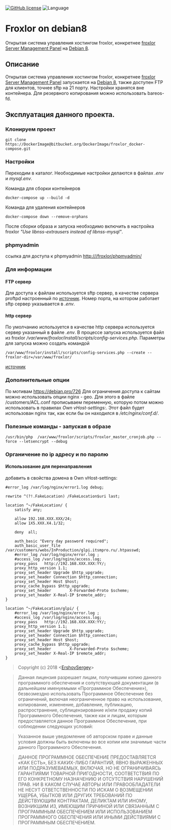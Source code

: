 [![GitHub license](https://img.shields.io/badge/license-MIT-blue.svg)](https://raw.githubusercontent.com/github.com/ErshovSergey/master/LICENSE) ![Language](https://img.shields.io/badge/language-bash-yellowgreen.svg)
# Froxlor on debian8
Открытая система управления хостингом froxlor, конкретнее [froxlor Server Management Panel](https://www.froxlor.org/) на [Debian 8](https://www.debian.org/releases/stable/).

## Описание
Открытая система управления хостингом froxlor, конкретнее [froxlor Server Management Panel](https://www.froxlor.org/) запускается на [Debian 8](https://www.debian.org/releases/stable/), также доступен FTP для клиентов, точнее sftp на 21 порту. Настройки хранятся вне контейнера. Для резервного копирования можно использовать bareos-fd. 
## Эксплуатация данного проекта.
### Клонируем проект
```shell
git clone https://DockerImage@bitbucket.org/DockerImage/froxlor_docker-compose.git
```
### Настройки
Переходим в каталог. 
Необходимые настройки делаются в файлах _.env_ и _mysql.env_.

Команда для сборки контейнеров
```
docker-compose up --build -d
```
Команда для удаления контейнеров
```
docker-compose down --remove-orphans
``` 
После сборки образа и запуска необходимо включить в настройка froxlor _"Use libnss-extrausers instead of libnss-mysql"_.

### phpmyadmin
ссылка для доступа к phpmyadmin
[http://<domain>/froxlor/phpmyadmin/](http://<domain>/froxlor/phpmyadmin/)

### Для информации
#### FTP сервер
Для доступа к файлам используется sftp сервер, в качестве сервера proftpd настроенный по [источник](https://forum.froxlor.org/index.php?/topic/12753-configuring-proftpd-to-act-as-sftp-server/).
Номер порта, на котором работает sftp сервер указывается в _.env_.

#### http сервер
По умолчанию используется в качестве http сервера используется сервер указанный в файле _.env_.
В процессе запуска используется файл из froxlor _/var/www/froxlor/install/scripts/config-services.php_.
Параметры для запуска можно создать командой
```
/var/www/froxlor/install/scripts/config-services.php --create --froxlor-dir=/var/www/froxlor/
```
[источник](https://github.com/Froxlor/Froxlor/issues/535)

### Дополнительные опции
По мотивам https://debian.pro/726
Для ограничения доступа к сайтам можно использовать опции nginx - geo. Для этого в файле /customers/ACL.conf прописываем переменную, которую потом можно использовать в правилах _Own vHost-settings:_.
Этот файл будет использован nginx так, как если бы он находился в _/etc/nginx/conf.d/_.


### Полезные команды - запуская в образе
```
/usr/bin/php  /var/www/froxlor/scripts/froxlor_master_cronjob.php --force --letsencrypt --debug
```
### Органичение по ip адресу и по паролю
#### Использование для перенаправления
добавить в свойства домена в Own vHost-settings: 
```
#error_log /var/log/nginx/error1.log debug;

rewrite ^(?!.FakeLocation) /FakeLocation$uri last;

location ^~/FakeLocation/ {
    satisfy any;

    allow 192.168.XXX.XXX/24;
    allow 1X5.XXX.X4.1/32;

    deny  all;

    auth_basic "Every day password required";
    auth_basic_user_file /var/customers/webs/InProduction/glpi.itsmpro.ru/.htpasswd;
    #error_log /var/log/nginx/error.log ;
    #access_log /var/log/nginx/access.log;
    proxy_pass   http://192.168.XXX.XXX:YY/;
    proxy_http_version 1.1;
    proxy_set_header Upgrade $http_upgrade;
    proxy_set_header Connection $http_connection;
    proxy_set_header Host $host;
    proxy_cache_bypass $http_upgrade;
    proxy_set_header        X-Forwarded-Proto $scheme;
    proxy_set_header X-Real-IP $remote_addr;
}

location ^~/FakeLocation/glpi/ {
    #error_log /var/log/nginx/error.log ;
    #access_log /var/log/nginx/access.log;
    proxy_pass   http://192.168.XXX.XXX:YY/;
    proxy_http_version 1.1;
    proxy_set_header Upgrade $http_upgrade;
    proxy_set_header Connection $http_connection;
    proxy_set_header Host $host;
    proxy_cache_bypass $http_upgrade;
    proxy_set_header        X-Forwarded-Proto $scheme;
    proxy_set_header X-Real-IP $remote_addr;
}
```


> Copyright (c) 2018 &lt;[ErshovSergey](http://github.com/ErshovSergey/)&gt;

> Данная лицензия разрешает лицам, получившим копию данного программного обеспечения и сопутствующей документации (в дальнейшем именуемыми «Программное Обеспечение»), безвозмездно использовать Программное Обеспечение без ограничений, включая неограниченное право на использование, копирование, изменение, добавление, публикацию, распространение, сублицензирование и/или продажу копий Программного Обеспечения, также как и лицам, которым предоставляется данное Программное Обеспечение, при соблюдении следующих условий:

> Указанное выше уведомление об авторском праве и данные условия должны быть включены во все копии или значимые части данного Программного Обеспечения.

> ДАННОЕ ПРОГРАММНОЕ ОБЕСПЕЧЕНИЕ ПРЕДОСТАВЛЯЕТСЯ «КАК ЕСТЬ», БЕЗ КАКИХ-ЛИБО ГАРАНТИЙ, ЯВНО ВЫРАЖЕННЫХ ИЛИ ПОДРАЗУМЕВАЕМЫХ, ВКЛЮЧАЯ, НО НЕ ОГРАНИЧИВАЯСЬ ГАРАНТИЯМИ ТОВАРНОЙ ПРИГОДНОСТИ, СООТВЕТСТВИЯ ПО ЕГО КОНКРЕТНОМУ НАЗНАЧЕНИЮ И ОТСУТСТВИЯ НАРУШЕНИЙ ПРАВ. НИ В КАКОМ СЛУЧАЕ АВТОРЫ ИЛИ ПРАВООБЛАДАТЕЛИ НЕ НЕСУТ ОТВЕТСТВЕННОСТИ ПО ИСКАМ О ВОЗМЕЩЕНИИ УЩЕРБА, УБЫТКОВ ИЛИ ДРУГИХ ТРЕБОВАНИЙ ПО ДЕЙСТВУЮЩИМ КОНТРАКТАМ, ДЕЛИКТАМ ИЛИ ИНОМУ, ВОЗНИКШИМ ИЗ, ИМЕЮЩИМ ПРИЧИНОЙ ИЛИ СВЯЗАННЫМ С ПРОГРАММНЫМ ОБЕСПЕЧЕНИЕМ ИЛИ ИСПОЛЬЗОВАНИЕМ ПРОГРАММНОГО ОБЕСПЕЧЕНИЯ ИЛИ ИНЫМИ ДЕЙСТВИЯМИ С ПРОГРАММНЫМ ОБЕСПЕЧЕНИЕМ.


